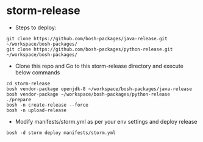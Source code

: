 # storm-release


* Steps to deploy:
```
git clone https://github.com/bosh-packages/java-release.git ~/workspace/bosh-packages/
git clone https://github.com/bosh-packages/python-release.git ~/workspace/bosh-packages/
```

* Clone this repo and Go to this storm-release directory and execute below commands
```
cd storm-release
bosh vendor-package openjdk-8 ~/workspace/bosh-packages/java-release
bosh vendor-package ~/workspace/bosh-packages/python-release
./prepare
bosh -n create-release --force
bosh -n upload-release
```

* Modify manifests/storm.yml as per your env settings and deploy release 
```
bosh -d storm deploy manifests/storm.yml
```
